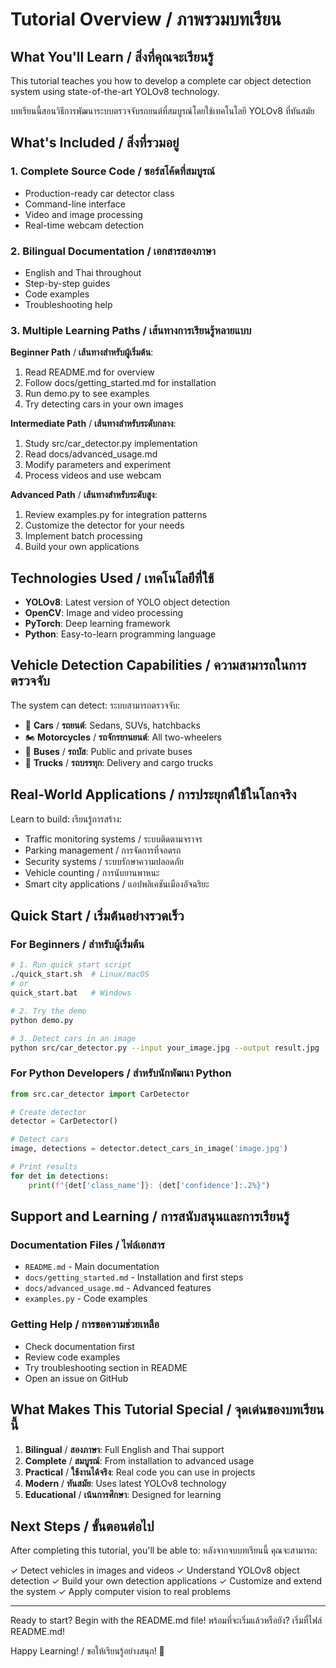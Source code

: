 # Tutorial Overview / ภาพรวมบทเรียน

## What You'll Learn / สิ่งที่คุณจะเรียนรู้

This tutorial teaches you how to develop a complete car object detection system using state-of-the-art YOLOv8 technology.

บทเรียนนี้สอนวิธีการพัฒนาระบบตรวจจับรถยนต์ที่สมบูรณ์โดยใช้เทคโนโลยี YOLOv8 ที่ทันสมัย

## What's Included / สิ่งที่รวมอยู่

### 1. Complete Source Code / ซอร์สโค้ดที่สมบูรณ์
- Production-ready car detector class
- Command-line interface
- Video and image processing
- Real-time webcam detection

### 2. Bilingual Documentation / เอกสารสองภาษา
- English and Thai throughout
- Step-by-step guides
- Code examples
- Troubleshooting help

### 3. Multiple Learning Paths / เส้นทางการเรียนรู้หลายแบบ

**Beginner Path** / **เส้นทางสำหรับผู้เริ่มต้น**:
1. Read README.md for overview
2. Follow docs/getting_started.md for installation
3. Run demo.py to see examples
4. Try detecting cars in your own images

**Intermediate Path** / **เส้นทางสำหรับระดับกลาง**:
1. Study src/car_detector.py implementation
2. Read docs/advanced_usage.md
3. Modify parameters and experiment
4. Process videos and use webcam

**Advanced Path** / **เส้นทางสำหรับระดับสูง**:
1. Review examples.py for integration patterns
2. Customize the detector for your needs
3. Implement batch processing
4. Build your own applications

## Technologies Used / เทคโนโลยีที่ใช้

- **YOLOv8**: Latest version of YOLO object detection
- **OpenCV**: Image and video processing
- **PyTorch**: Deep learning framework
- **Python**: Easy-to-learn programming language

## Vehicle Detection Capabilities / ความสามารถในการตรวจจับ

The system can detect:
ระบบสามารถตรวจจับ:

- 🚗 **Cars** / **รถยนต์**: Sedans, SUVs, hatchbacks
- 🏍️ **Motorcycles** / **รถจักรยานยนต์**: All two-wheelers
- 🚌 **Buses** / **รถบัส**: Public and private buses
- 🚚 **Trucks** / **รถบรรทุก**: Delivery and cargo trucks

## Real-World Applications / การประยุกต์ใช้ในโลกจริง

Learn to build:
เรียนรู้การสร้าง:

- Traffic monitoring systems / ระบบติดตามจราจร
- Parking management / การจัดการที่จอดรถ
- Security systems / ระบบรักษาความปลอดภัย
- Vehicle counting / การนับยานพาหนะ
- Smart city applications / แอปพลิเคชันเมืองอัจฉริยะ

## Quick Start / เริ่มต้นอย่างรวดเร็ว

### For Beginners / สำหรับผู้เริ่มต้น

```bash
# 1. Run quick start script
./quick_start.sh  # Linux/macOS
# or
quick_start.bat   # Windows

# 2. Try the demo
python demo.py

# 3. Detect cars in an image
python src/car_detector.py --input your_image.jpg --output result.jpg
```

### For Python Developers / สำหรับนักพัฒนา Python

```python
from src.car_detector import CarDetector

# Create detector
detector = CarDetector()

# Detect cars
image, detections = detector.detect_cars_in_image('image.jpg')

# Print results
for det in detections:
    print(f"{det['class_name']}: {det['confidence']:.2%}")
```

## Support and Learning / การสนับสนุนและการเรียนรู้

### Documentation Files / ไฟล์เอกสาร
- `README.md` - Main documentation
- `docs/getting_started.md` - Installation and first steps
- `docs/advanced_usage.md` - Advanced features
- `examples.py` - Code examples

### Getting Help / การขอความช่วยเหลือ
- Check documentation first
- Review code examples
- Try troubleshooting section in README
- Open an issue on GitHub

## What Makes This Tutorial Special / จุดเด่นของบทเรียนนี้

1. **Bilingual** / **สองภาษา**: Full English and Thai support
2. **Complete** / **สมบูรณ์**: From installation to advanced usage
3. **Practical** / **ใช้งานได้จริง**: Real code you can use in projects
4. **Modern** / **ทันสมัย**: Uses latest YOLOv8 technology
5. **Educational** / **เน้นการศึกษา**: Designed for learning

## Next Steps / ขั้นตอนต่อไป

After completing this tutorial, you'll be able to:
หลังจากจบบทเรียนนี้ คุณจะสามารถ:

✓ Detect vehicles in images and videos
✓ Understand YOLOv8 object detection
✓ Build your own detection applications
✓ Customize and extend the system
✓ Apply computer vision to real problems

---

Ready to start? Begin with the README.md file!
พร้อมที่จะเริ่มแล้วหรือยัง? เริ่มที่ไฟล์ README.md!

Happy Learning! / ขอให้เรียนรู้อย่างสนุก! 🚀
